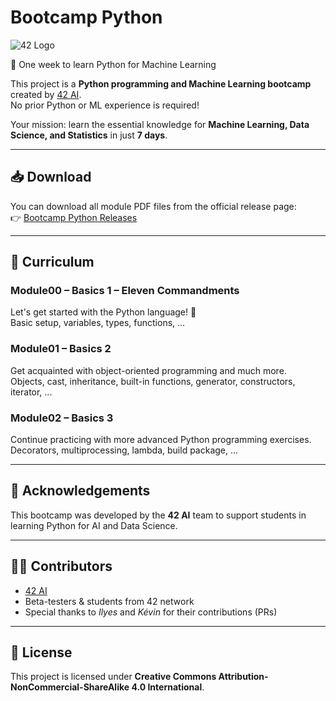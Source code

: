 # Bootcamp Python

![42 Logo](https://logodix.com/logo/2137219.png)  

🚀 One week to learn Python for Machine Learning  

This project is a **Python programming and Machine Learning bootcamp** created by [42 AI](https://github.com/42-AI).  
No prior Python or ML experience is required!  

Your mission: learn the essential knowledge for **Machine Learning, Data Science, and Statistics** in just **7 days**.  

---

## 📥 Download
You can download all module PDF files from the official release page:  
👉 [Bootcamp Python Releases](https://github.com/42-AI/bootcamp_python/releases)

---

## 📘 Curriculum

### Module00 – Basics 1 – Eleven Commandments
Let's get started with the Python language! 🐍  
Basic setup, variables, types, functions, ...

### Module01 – Basics 2
Get acquainted with object-oriented programming and much more.  
Objects, cast, inheritance, built-in functions, generator, constructors, iterator, ...

### Module02 – Basics 3
Continue practicing with more advanced Python programming exercises.  
Decorators, multiprocessing, lambda, build package, ...

---

## 🙏 Acknowledgements
This bootcamp was developed by the **42 AI** team to support students in learning Python for AI and Data Science.

---

## 👩‍💻 Contributors
- [42 AI](https://github.com/42-AI)  
- Beta-testers & students from 42 network  
- Special thanks to *Ilyes* and *Kévin* for their contributions (PRs)

---

## 📜 License
This project is licensed under **Creative Commons Attribution-NonCommercial-ShareAlike 4.0 International**.  
